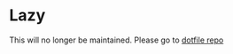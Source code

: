 # Lazy

This will no longer be maintained. Please go to [dotfile repo](https://github.com/jekiquin/jek-dotfile)
